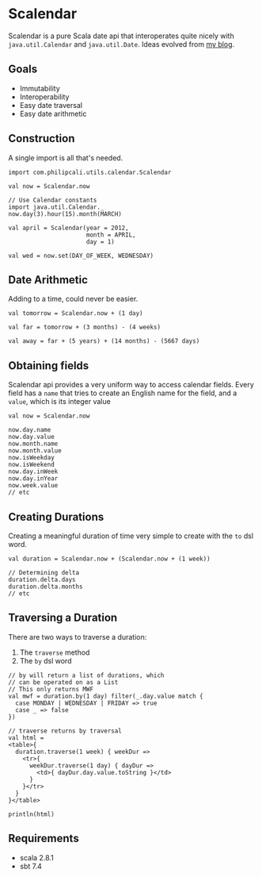 # Scalendar

Scalendar is a pure Scala date api that interoperates quite nicely with
`java.util.Calendar` and `java.util.Date`. Ideas evolved from [my blog].

## Goals

  * Immutability
  * Interoperability
  * Easy date traversal
  * Easy date arithmetic

## Construction

A single import is all that's needed.

    import com.philipcali.utils.calendar.Scalendar

    val now = Scalendar.now

    // Use Calendar constants
    import java.util.Calendar._
    now.day(3).hour(15).month(MARCH)

    val april = Scalendar(year = 2012,
                          month = APRIL,
                          day = 1)

    val wed = now.set(DAY_OF_WEEK, WEDNESDAY)

## Date Arithmetic

Adding to a time, could never be easier.

    val tomorrow = Scalendar.now + (1 day)

    val far = tomorrow + (3 months) - (4 weeks)

    val away = far + (5 years) + (14 months) - (5667 days)

## Obtaining fields

Scalendar api provides a very uniform way to access calendar fields.
Every field has a `name` that tries to create an English name for the
field, and a `value`, which is its integer value

    val now = Scalendar.now

    now.day.name
    now.day.value
    now.month.name
    now.month.value
    now.isWeekday
    now.isWeekend
    now.day.inWeek
    now.day.inYear
    now.week.value
    // etc

## Creating Durations

Creating a meaningful duration of time very simple to create with 
the `to` dsl word.

    val duration = Scalendar.now + (Scalendar.now + (1 week))

    // Determining delta 
    duration.delta.days
    duration.delta.months
    // etc

## Traversing a Duration

There are two ways to traverse a duration:

  1. The `traverse` method
  2. The `by` dsl word

    // by will return a list of durations, which
    // can be operated on as a List
    // This only returns MWF
    val mwf = duration.by(1 day) filter(_.day.value match {
      case MONDAY | WEDNESDAY | FRIDAY => true
      case _ => false
    })

    // traverse returns by traversal
    val html = 
    <table>{
      duration.traverse(1 week) { weekDur =>
        <tr>{
          weekDur.traverse(1 day) { dayDur =>
            <td>{ dayDur.day.value.toString }</td>
          }
        }</tr>
      }
    }</table>

    println(html)

## Requirements

  * scala 2.8.1
  * sbt 7.4

[my blog]: http://philcalicode.blogspot.com/
